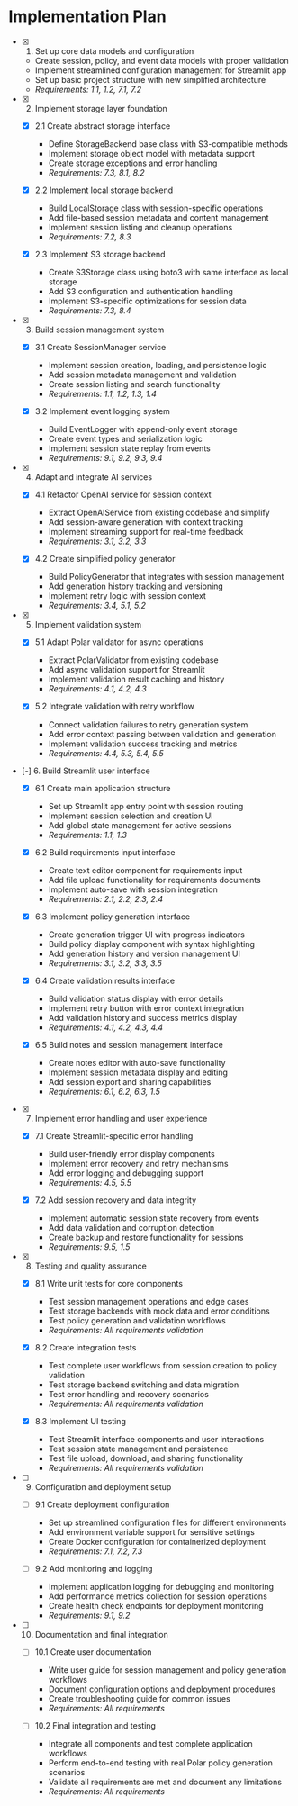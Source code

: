 # Implementation Plan

- [x] 1. Set up core data models and configuration
  - Create session, policy, and event data models with proper validation
  - Implement streamlined configuration management for Streamlit app
  - Set up basic project structure with new simplified architecture
  - _Requirements: 1.1, 1.2, 7.1, 7.2_

- [x] 2. Implement storage layer foundation
  - [x] 2.1 Create abstract storage interface
    - Define StorageBackend base class with S3-compatible methods
    - Implement storage object model with metadata support
    - Create storage exceptions and error handling
    - _Requirements: 7.3, 8.1, 8.2_

  - [x] 2.2 Implement local storage backend
    - Build LocalStorage class with session-specific operations
    - Add file-based session metadata and content management
    - Implement session listing and cleanup operations
    - _Requirements: 7.2, 8.3_

  - [x] 2.3 Implement S3 storage backend
    - Create S3Storage class using boto3 with same interface as local storage
    - Add S3 configuration and authentication handling
    - Implement S3-specific optimizations for session data
    - _Requirements: 7.3, 8.4_

- [x] 3. Build session management system
  - [x] 3.1 Create SessionManager service
    - Implement session creation, loading, and persistence logic
    - Add session metadata management and validation
    - Create session listing and search functionality
    - _Requirements: 1.1, 1.2, 1.3, 1.4_

  - [x] 3.2 Implement event logging system
    - Build EventLogger with append-only event storage
    - Create event types and serialization logic
    - Implement session state replay from events
    - _Requirements: 9.1, 9.2, 9.3, 9.4_

- [x] 4. Adapt and integrate AI services
  - [x] 4.1 Refactor OpenAI service for session context
    - Extract OpenAIService from existing codebase and simplify
    - Add session-aware generation with context tracking
    - Implement streaming support for real-time feedback
    - _Requirements: 3.1, 3.2, 3.3_

  - [x] 4.2 Create simplified policy generator
    - Build PolicyGenerator that integrates with session management
    - Add generation history tracking and versioning
    - Implement retry logic with session context
    - _Requirements: 3.4, 5.1, 5.2_

- [x] 5. Implement validation system
  - [x] 5.1 Adapt Polar validator for async operations
    - Extract PolarValidator from existing codebase
    - Add async validation support for Streamlit
    - Implement validation result caching and history
    - _Requirements: 4.1, 4.2, 4.3_

  - [x] 5.2 Integrate validation with retry workflow
    - Connect validation failures to retry generation system
    - Add error context passing between validation and generation
    - Implement validation success tracking and metrics
    - _Requirements: 4.4, 5.3, 5.4, 5.5_

- [-] 6. Build Streamlit user interface
  - [x] 6.1 Create main application structure
    - Set up Streamlit app entry point with session routing
    - Implement session selection and creation UI
    - Add global state management for active sessions
    - _Requirements: 1.1, 1.3_

  - [x] 6.2 Build requirements input interface
    - Create text editor component for requirements input
    - Add file upload functionality for requirements documents
    - Implement auto-save with session integration
    - _Requirements: 2.1, 2.2, 2.3, 2.4_

  - [x] 6.3 Implement policy generation interface
    - Create generation trigger UI with progress indicators
    - Build policy display component with syntax highlighting
    - Add generation history and version management UI
    - _Requirements: 3.1, 3.2, 3.3, 3.5_

  - [x] 6.4 Create validation results interface
    - Build validation status display with error details
    - Implement retry button with error context integration
    - Add validation history and success metrics display
    - _Requirements: 4.1, 4.2, 4.3, 4.4_

  - [x] 6.5 Build notes and session management interface
    - Create notes editor with auto-save functionality
    - Implement session metadata display and editing
    - Add session export and sharing capabilities
    - _Requirements: 6.1, 6.2, 6.3, 1.5_

- [x] 7. Implement error handling and user experience
  - [x] 7.1 Create Streamlit-specific error handling
    - Build user-friendly error display components
    - Implement error recovery and retry mechanisms
    - Add error logging and debugging support
    - _Requirements: 4.5, 5.5_

  - [x] 7.2 Add session recovery and data integrity
    - Implement automatic session state recovery from events
    - Add data validation and corruption detection
    - Create backup and restore functionality for sessions
    - _Requirements: 9.5, 1.5_

- [x] 8. Testing and quality assurance
  - [x] 8.1 Write unit tests for core components
    - Test session management operations and edge cases
    - Test storage backends with mock data and error conditions
    - Test policy generation and validation workflows
    - _Requirements: All requirements validation_

  - [x] 8.2 Create integration tests
    - Test complete user workflows from session creation to policy validation
    - Test storage backend switching and data migration
    - Test error handling and recovery scenarios
    - _Requirements: All requirements validation_

  - [x] 8.3 Implement UI testing
    - Test Streamlit interface components and user interactions
    - Test session state management and persistence
    - Test file upload, download, and sharing functionality
    - _Requirements: All requirements validation_

- [ ] 9. Configuration and deployment setup
  - [ ] 9.1 Create deployment configuration
    - Set up streamlined configuration files for different environments
    - Add environment variable support for sensitive settings
    - Create Docker configuration for containerized deployment
    - _Requirements: 7.1, 7.2, 7.3_

  - [ ] 9.2 Add monitoring and logging
    - Implement application logging for debugging and monitoring
    - Add performance metrics collection for session operations
    - Create health check endpoints for deployment monitoring
    - _Requirements: 9.1, 9.2_

- [ ] 10. Documentation and final integration
  - [ ] 10.1 Create user documentation
    - Write user guide for session management and policy generation workflows
    - Document configuration options and deployment procedures
    - Create troubleshooting guide for common issues
    - _Requirements: All requirements_

  - [ ] 10.2 Final integration and testing
    - Integrate all components and test complete application workflows
    - Perform end-to-end testing with real Polar policy generation scenarios
    - Validate all requirements are met and document any limitations
    - _Requirements: All requirements_